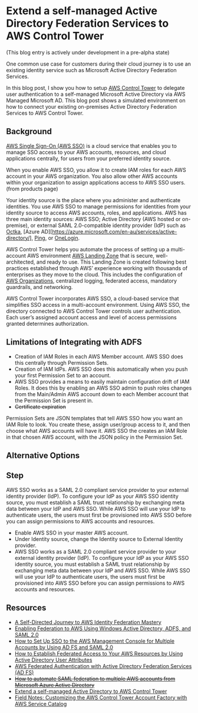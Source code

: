 # Extend a self-managed Active Directory Federation Services to AWS Control Tower

(This blog entry is actively under development in a pre-alpha state)

One common use case for customers during their cloud journey is to use an existing identity service such as Microsoft Active Directory Federation Services.

In this blog post, I show you how to setup [AWS Control Tower](https://aws.amazon.com/controltower/) to delegate user authentication to a self-managed Microsoft Active Directory via AWS Managed Microsoft AD. This blog post shows a simulated environment on how to connect your existing on-premises Active Directory Federation Services to AWS Control Tower.

## Background

[AWS Single Sign-On (AWS SSO)](https://docs.aws.amazon.com/singlesignon/index.html) is a cloud service that enables you to manage SSO access to your AWS accounts, resources, and cloud applications centrally, for users from your preferred identity source.

When you enable AWS SSO, you allow it to create IAM roles for each AWS account in your AWS organization. You also allow other AWS accounts within your organization to assign applications access to AWS SSO users. (from products page)

Your identity source is the place where you administer and authenticate identities. You use AWS SSO to manage permissions for identities from your identity source to access AWS accounts, roles, and applications. AWS has three main identity sources: AWS SSO; Active Directory (AWS hosted or on-premise), or external SAML 2.0-compatible identity provider (IdP) such as [Octka](https://www.okta.com/products/single-sign-on/), [Azure AD][https://azure.microsoft.com/en-au/services/active-directory/], [Ping](https://www.pingidentity.com/en/software/pingfederate.html), or [OneLogin](https://www.onelogin.com/product/sso).

AWS Control Tower helps you automate the process of setting up a multi-account AWS environment [AWS Landing Zone](https://aws.amazon.com/solutions/implementations/aws-landing-zone/) that is secure, well-architected, and ready to use. This Landing Zone is created following best practices established through AWS’ experience working with thousands of enterprises as they move to the cloud. This includes the configuration of [AWS Organizations](https://aws.amazon.com/organizations/), centralized logging, federated access, mandatory guardrails, and networking.

AWS Control Tower incorporates AWS SSO, a cloud-based service that simplifies SSO access in a multi-account environment. Using AWS SSO, the directory connected to AWS Control Tower controls user authentication. Each user’s assigned account access and level of access permissions granted determines authorization.

## Limitations of Integrating with ADFS

* Creation of IAM Roles in each AWS Member account. AWS SSO does this centrally through Permission Sets.
* Creation of IAM IdPs. AWS SSO does this automatically when you push your first Permission Set to an account.
* AWS SSO provides a means to easily maintain configuration drift of IAM Roles. It does this by enabling an AWS SSO admin to push roles changes from the Main/Admin AWS account down to each Member account that the Permission Set is present in.
* ~~Certificate expiration~~

Permission Sets are JSON templates that tell AWS SSO how you want an IAM Role to look. You create these, assign user/group access to it, and then choose what AWS accounts will have it. AWS SSO the creates an IAM Role in that chosen AWS account, with the JSON policy in the Permission Set.

## Alternative Options




## Step # 

AWS SSO works as a SAML 2.0 compliant service provider to your external identity provider (IdP). To configure your IdP as your AWS SSO identity source, you must establish a SAML trust relationship by exchanging meta data between your IdP and AWS SSO. While AWS SSO will use your IdP to authenticate users, the users must first be provisioned into AWS SSO before you can assign permissions to AWS accounts and resources.

* Enable AWS SSO in your master AWS account.
* Under Identity source, change the Identity source to External Identity provider.
* AWS SSO works as a SAML 2.0 compliant service provider to your external identity provider (IdP). To configure your IdP as your AWS SSO identity source, you must establish a SAML trust relationship by exchanging meta data between your IdP and AWS SSO. While AWS SSO will use your IdP to authenticate users, the users must first be provisioned into AWS SSO before you can assign permissions to AWS accounts and resources.







## Resources

* [A Self-Directed Journey to AWS Identity Federation Mastery](https://identity-federation.awssecworkshops.com/)
* [Enabling Federation to AWS Using Windows Active Directory, ADFS, and SAML 2.0](https://aws.amazon.com/blogs/security/enabling-federation-to-aws-using-windows-active-directory-adfs-and-saml-2-0/)
* [How to Set Up SSO to the AWS Management Console for Multiple Accounts by Using AD FS and SAML 2.0](https://aws.amazon.com/blogs/security/how-to-set-up-sso-to-the-aws-management-console-for-multiple-accounts-by-using-ad-fs-and-saml-2-0/)
* [How to Establish Federated Access to Your AWS Resources by Using Active Directory User Attributes](https://aws.amazon.com/blogs/security/how-to-establish-federated-access-to-your-aws-resources-by-using-active-directory-user-attributes/)
* [AWS Federated Authentication with Active Directory Federation Services (AD FS)](https://aws.amazon.com/blogs/security/aws-federated-authentication-with-active-directory-federation-services-ad-fs/)
* ~~[How to automate SAML federation to multiple AWS accounts from Microsoft Azure Active Directory](https://aws.amazon.com/blogs/security/how-to-automate-saml-federation-to-multiple-aws-accounts-from-microsoft-azure-active-directory/)~~
* [Extend a self-managed Active Directory to AWS Control Tower](https://aws.amazon.com/blogs/mt/extend-a-self-managed-active-directory-to-aws-control-tower/)
* [Field Notes: Customizing the AWS Control Tower Account Factory with AWS Service Catalog](https://aws.amazon.com/blogs/architecture/field-notes-customizing-the-aws-control-tower-account-factory-with-aws-service-catalog/)





